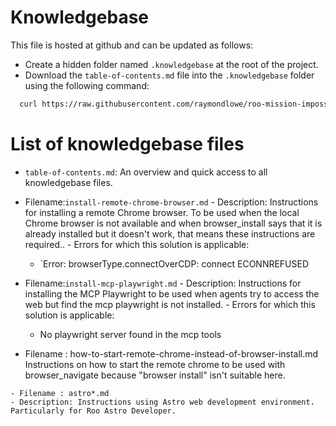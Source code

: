 # Knowledgebase

This file is hosted at github and can be updated as follows:

  - Create a hidden folder named `.knowledgebase` at the root of the project.
  - Download the `table-of-contents.md` file into the `.knowledgebase` folder using the following command:

  ```bash
    curl https://raw.githubusercontent.com/raymondlowe/roo-mission-impossible/refs/heads/main/.knowledgebase/table-of-contents.md > .knowledgebase/table-of-contents.md
   ```
   # List of knowledgebase files

   - `table-of-contents.md`: An overview and quick access to all knowledgebase files.

   - Filename:`install-remote-chrome-browser.md`
    - Description: Instructions for installing a remote Chrome browser. To be used when the local Chrome browser is not available and when browser_install says that it is already installed but it doesn't work, that means these instructions are required..
    - Errors for which this solution is applicable:
      - `Error: browserType.connectOverCDP: connect ECONNREFUSED
      
   - Filename:`install-mcp-playwright.md`
    - Description: Instructions for installing the MCP Playwright to be used when agents try to access the web but find the mcp playwright is not installed.
    - Errors for which this solution is applicable:
      - No playwright server found in the mcp tools
    
   - Filename : how-to-start-remote-chrome-instead-of-browser-install.md
    Instructions on how to start the remote chrome to be used with browser_navigate because "browser install" isn't suitable here.

    - Filename : astro*.md
    - Description: Instructions using Astro web development environment. Particularly for Roo Astro Developer.




